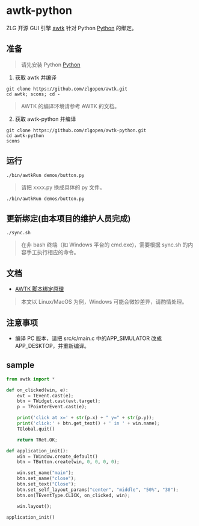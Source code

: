 # awtk-python

ZLG 开源 GUI 引擎 [awtk](https://github.com/zlgopen/awtk) 针对 Python [Python](https://python.org) 的绑定。

## 准备

> 请先安装 Python [Python](https://python.org)

1. 获取 awtk 并编译

```
git clone https://github.com/zlgopen/awtk.git
cd awtk; scons; cd -
```

> AWTK 的编译环境请参考 AWTK 的文档。

2. 获取 awtk-python 并编译

```
git clone https://github.com/zlgopen/awtk-python.git
cd awtk-python
scons
```

## 运行

```
./bin/awtkRun demos/button.py
```

> 请把 xxxx.py 换成具体的 py 文件。

```
./bin/awtkRun demos/button.py
```

## 更新绑定(由本项目的维护人员完成)

```
./sync.sh
```

> 在非 bash 终端（如 Windows 平台的 cmd.exe)，需要根据 sync.sh 的内容手工执行相应的命令。

## 文档

* [AWTK 脚本绑定原理](https://github.com/zlgopen/awtk/blob/master/docs/script_binding.md)


> 本文以 Linux/MacOS 为例，Windows 可能会微妙差异，请酌情处理。

## 注意事项

* 编译 PC 版本，请把 src/c/main.c 中的APP\_SIMULATOR 改成 APP\_DESKTOP，并重新编译。

## sample

```python
from awtk import *

def on_clicked(win, e): 
    evt = TEvent.cast(e);
    btn = TWidget.cast(evt.target);
    p = TPointerEvent.cast(e);

    print('click at x=' + str(p.x) + " y=" + str(p.y));
    print('click:' + btn.get_text() + ' in ' + win.name);
    TGlobal.quit()

    return TRet.OK;

def application_init():
    win = TWindow.create_default()
    btn = TButton.create(win, 0, 0, 0, 0); 

    win.set_name("main");
    btn.set_name("close");
    btn.set_text("Close");
    btn.set_self_layout_params("center", "middle", "50%", "30");
    btn.on(TEventType.CLICK, on_clicked, win);

    win.layout();

application_init()
```


